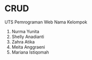 # CRUD
 UTS Pemrograman Web
Nama Kelompok
1. Nurma Yunita
2. Shelly Anadianti
3. Zahra Atika
4. Meita Anggraeni
5. Mariana Istiqomah
